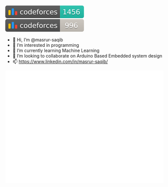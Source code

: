
![](https://raw.githubusercontent.com/masrur-saqib/codeforces/main/output/max_rating.svg)
![](https://raw.githubusercontent.com/masrur-saqib/codeforces/main/output/rating.svg)

- 👋 Hi, I’m @masrur-saqib
- 👀 I’m interested in programming
- 🌱 I’m currently learning Machine Learning
- 💞️ I’m looking to collaborate on Arduino Based Embedded system design
- 📫 https://www.linkedin.com/in/masrur-saqib/

<!---
masrur-saqib/masrur-saqib is a ✨ special ✨ repository because its `README.md` (this file) appears on your GitHub profile.
You can click the Preview link to take a look at your changes.
--->


![](https://raw.githubusercontent.com/masrur-saqib/codeforces/main/output/light_card.svg#gh-dark-mode-only)

